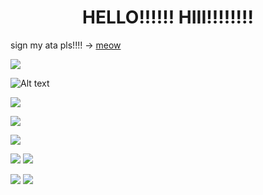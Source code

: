 # <center> HELLO!!!!!! HIII!!!!!!!! </center> ### 
sign my ata pls!!!! -> [meow](https://vampyrezcry.atabook.org)

![](https://komarev.com/ghpvc/?username=vampyrezcry&color=grey)

![Alt text](https://spotify-recently-played-readme.vercel.app/api?user=aprk7av7vx608vb8xnbyxnt4c)

![](https://media.tenor.com/OEzz8RSUqRgAAAAm/blinkie-blinkies.webp)

![](https://media.tenor.com/OnXKsfDS76wAAAAM/reiner-reiner-braun.gif)

![](https://media.discordapp.net/attachments/785202344202862592/1374512143273296115/rsz_1rsz_obraz_2025-05-21_001918188.png?ex=682e51b0&is=682d0030&hm=5c65af6391d5ff9d4de106c21dd99416daeed0509d1ff06ba087041df86ada30&=&format=webp&quality=lossless&width=197&height=171)

![](https://media.tenor.com/1MjOzYWllKUAAAAM/alucard-castlevania.gif) ![](https://media.tenor.com/hnYQ4wNmljsAAAAM/castlevania-alucard.gif)

![](https://media.tenor.com/9T0_WbI4ikoAAAAM/honkai-star-rail-argenti.gif) ![](https://media.discordapp.net/attachments/785202344202862592/1374511125227376701/rsz_11rsz_1obraz_2025-05-20_234606298.png?ex=682e50bd&is=682cff3d&hm=b44b96a56b1c95865dc5d93af3002472a76f90208777f0f3ca31cc568cccf6c1&=&format=webp&quality=lossless&width=331&height=351)


